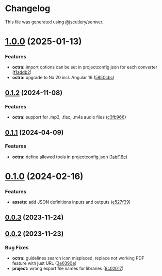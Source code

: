 # Changelog

This file was generated using [@jscutlery/semver](https://github.com/jscutlery/semver).

# [1.0.0](https://github.com/IPS-LMU/octra/compare/assets-0.1.2...assets-1.0.0) (2025-01-13)


### Features

* **octra:** import options can be set in projectconfig.json for each converter ([f1addb2](https://github.com/IPS-LMU/octra/commit/f1addb2e762a5f37ab02b371dde1103168074fe6))
* **octra:** upgrade to Nx 20 incl. Angular 19 ([5850cbc](https://github.com/IPS-LMU/octra/commit/5850cbcb71a6664ca53e9a038443e913390910c3))



## [0.1.2](https://github.com/IPS-LMU/octra/compare/assets-0.1.1...assets-0.1.2) (2024-11-08)

### Features

- **octra:** support for .mp3, .flac, .m4a audio files ([c3fb966](https://github.com/IPS-LMU/octra/commit/c3fb9667b8f83aba8a8bd6da52382a5b00c01f71))

## [0.1.1](https://github.com/IPS-LMU/octra/compare/assets-0.1.0...assets-0.1.1) (2024-04-09)

### Features

- **octra:** define allowed tools in projectconfig.json ([1abf16c](https://github.com/IPS-LMU/octra/commit/1abf16cd606ab900597a4b0896cbe8816f03c3d5))

# [0.1.0](https://github.com/IPS-LMU/octra/compare/assets-0.0.3...assets-0.1.0) (2024-02-16)

### Features

- **assets:** add JSON definitions inputs and outputs ([e527f39](https://github.com/IPS-LMU/octra/commit/e527f399f1032219c086105905db2281906a2535))

## [0.0.3](https://github.com/IPS-LMU/octra/compare/assets-0.0.2...assets-0.0.3) (2023-11-24)

## [0.0.2](https://github.com/IPS-LMU/octra/compare/assets-0.0.1...assets-0.0.2) (2023-11-23)

### Bug Fixes

- **octra:** guidelines search icon misplaced, replace not working PDF feature with just URL ([3e0390e](https://github.com/IPS-LMU/octra/commit/3e0390e4d8373c72774f862f46c618ac53404f09))
- **project:** wrong export file names for libraries ([8c02017](https://github.com/IPS-LMU/octra/commit/8c02017e1263c8f1dd3353966482f80e0e8f396d))
